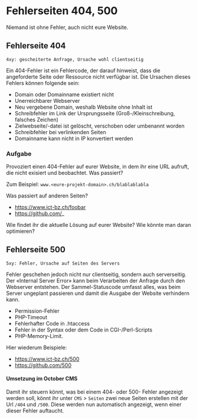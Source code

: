 # Fehlerseiten 404, 500

Niemand ist ohne Fehler, auch nicht eure Website.

## Fehlerseite 404

`4xy: gescheiterte Anfrage, Ursache wohl clientseitig`

Ein 404-Fehler ist ein Fehlercode, der darauf hinweist, dass die angeforderte Seite oder Ressource nicht verfügbar ist. Die Ursachen dieses Fehlers können folgende sein:

* Domain oder Domainname existiert nicht
* Unerreichbarer Webserver
* Neu vergebene Domain, weshalb Website ohne Inhalt ist
* Schreibfehler im Link der Ursprungsseite (Groß-/Kleinschreibung, falsches Zeichen)
* Zielwebseite/-datei ist gelöscht, verschoben oder umbenannt worden
* Schreibfehler bei verlinkenden Seiten
* Domainname kann nicht in IP konvertiert werden

### Aufgabe
Provoziert einen 404-Fehler auf eurer Website, in dem ihr eine URL aufruft, die nicht exisiert und beobachtet. Was passiert?

Zum Beispiel: `www.<eure-projekt-domain>.ch/blablablabla`

Was passiert auf anderen Seiten?
* https://www.ict-bz.ch/foobar
* https://github.com/_

Wie findet ihr die aktuelle Lösung auf eurer Website? Wie könnte man daran optimieren?

## Fehlerseite 500

`5xy: Fehler, Ursache auf Seiten des Servers`

Fehler geschehen jedoch nicht nur clientseitig, sondern auch serverseitig. Der «Internal Server Error» kann beim Verarbeiten der Anfrage durch den Webserver entstehen. Der Sammel-Statuscode umfasst alles, was beim Server ungeplant passieren und damit die Ausgabe der Website verhindern kann. 

* Permission-Fehler
* PHP-Timeout
* Fehlerhafter Code in .htaccess
* Fehler in der Syntax oder dem Code in CGI-/Perl-Scripts
* PHP-Memory-Limit.

Hier wiederum Beispiele:
* https://www.ict-bz.ch/500
* https://github.com/500

#### Umsetzung im October CMS
Damit ihr steuern könnt, was bei einem 404- oder 500- Fehler angezeigt werden soll, könnt ihr unter `CMS` > `Seiten` zwei neue Seiten erstellen mit der Url `/404` und `/500`. Diese werden nun automatisch angezeigt, wenn einer dieser Fehler auftaucht.